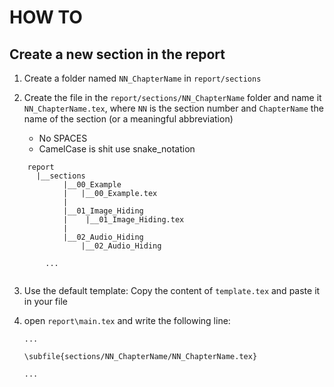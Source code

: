 # HOW TO

## Create a new section in the report

1. Create a folder named `NN_ChapterName` in `report/sections`

2. Create the file in the `report/sections/NN_ChapterName` folder and name
it `NN_ChapterName.tex`, where `NN` is the section number and
`ChapterName` the name of the section (or a meaningful abbreviation) 

    * No SPACES
    * CamelCase is shit use snake_notation


```
    report
      |__sections
            |__00_Example
            |   |__00_Example.tex
            |
            |__01_Image_Hiding
            |    |__01_Image_Hiding.tex
            |
            |__02_Audio_Hiding
                |__02_Audio_Hiding

        ...
        
```
3. Use the default template: Copy the content of ```template.tex``` and paste it in your file

4. open `report\main.tex` and write the following line:
    
    ```
    ...
    
    \subfile{sections/NN_ChapterName/NN_ChapterName.tex}
    
    ...
    
    ```
